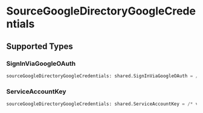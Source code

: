 # SourceGoogleDirectoryGoogleCredentials


## Supported Types

### SignInViaGoogleOAuth

```python
sourceGoogleDirectoryGoogleCredentials: shared.SignInViaGoogleOAuth = /* values here */
```

### ServiceAccountKey

```python
sourceGoogleDirectoryGoogleCredentials: shared.ServiceAccountKey = /* values here */
```

